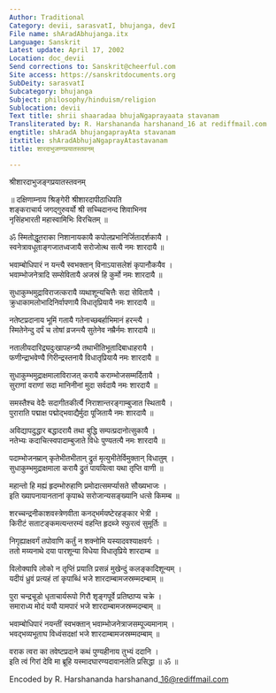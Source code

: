 ```yaml
---
Author: Traditional
Category: devii, sarasvatI, bhujanga, devI
File name: shAradAbhujanga.itx
Language: Sanskrit
Latest update: April 17, 2002
Location: doc_devii
Send corrections to: Sanskrit@cheerful.com
Site access: https://sanskritdocuments.org
SubDeity: sarasvatI
Subcategory: bhujanga
Subject: philosophy/hinduism/religion
Sublocation: devii
Text title: shrii shaaradaa bhujaNgaprayaata stavanam
Transliterated by: R. Harshananda harshanand_16 at rediffmail.com
engtitle: shAradA bhujangaprayAta stavanam
itxtitle: shAradAbhujaNgaprayAtastavanam
title: शारदाभुजण्गप्रयातस्तवनम्

---
```

  
 श्रीशारदाभुजङ्गप्रयातस्तवनम्   
  
॥ दक्षिणाम्नाय श्रिङ्गेरी श्रीशारदापीठाधिपति  
शङ्कराचार्य जगद्गुरुवर्यो श्री सच्चिदानन्द शिवाभिनव  
नृसिंहभारती महास्वामिभिः विरचितम् ॥  
  
ॐ स्मितोद्धूतराका निशानायकायै कपोलप्रभानिर्जितादर्शकायै ।  
स्वनेत्रावधूताङ्गजातध्वजायै सरोजोत्थ सत्यै नमः शारदायै ॥  
  
भवाम्बोधिपारं न यन्त्यै स्वभक्तान् विनाऽयासलेशं कृपानौकयैव ।  
भवाम्भोजनेत्रादि सम्सेवितायै अजस्रं हि कुर्मो नमः शारदायै ॥  
  
सुधाकुम्भमुद्राविराजत्करायै व्यथाशून्यचित्तैः सदा सेवितायै ।  
क्रुधाकामलोभादिनिर्वापणायै विधातृप्रियायै नमः शारदायै ॥  
  
नतेष्टप्रदानाय भूमिं गतायै गतेनाच्छबर्हाभिमानं हरन्त्यै ।  
स्मितेनेन्दु दर्पं च तोषां व्रजन्त्यै सुतेनेव नम्रैर्नमः शारदायै ॥  
  
नतालीयदारिद्र्यदुःखापहन्त्र्यै तथाभीतिभूतादिबाधाहरायै ।  
फणीन्द्राभवेण्यै गिरीन्द्रस्तनायै विधातृप्रियायै नमः शारदायै ॥  
  
सुधाकुम्भमुद्राक्षमालाविराजत् करायै कराम्भोजसम्मर्दितायै ।  
सुराणां वराणां सदा मानिनीनां मुदा सर्वदायै नमः शारदायै ॥  
  
समस्तैश्च वेदैः सदागीतकीर्त्यै निराशान्तरङ्गाम्बुजात स्थितायै ।  
पुराराति पद्माक्ष पद्मोद्भवाद्यैर्मुदा पूजितायै नमः शारदायै ॥  
  
अविद्यापदुद्धार बद्धादरायै तथा बुद्धि सम्पत्प्रदानोत्सुकायै ।  
नतेभ्यः कदाचित्स्वपादाम्बुजाते विधेः पुण्यतत्यै नमः शारदायै ॥  
  
पदाम्भोजनम्रान् कृतेभीतभीतान् द्रुतं मृत्युभीतेर्विमुक्तान् विधातुम् ।  
सुधाकुम्भमुद्राक्षमाला करायै द्रुतं पाययित्वा यथा तृप्ति वाणी ॥  
  
महान्तो हि मह्यं हृदम्भोरुहाणि प्रमोदात्समर्प्यासते सौख्यभाजः ।  
इति ख्यापनायानतानां कृपाब्धे सरोजान्यसङ्ख्यानि धत्से किमम्ब ॥  
  
शरच्चन्द्रनीकाशवस्त्रेणवीता कनद्भर्मयष्टेरहङ्कार भेत्री ।  
किरीटं सताटङ्कमत्यन्तरम्यं वहन्ति हृदब्जे स्फुरत्वं सुमूर्तिः ॥  
  
निगृह्याक्षवर्गं तपोवाणि कर्तुं न शक्नोमि यस्यादवश्याक्षवर्गः ।  
ततो मय्यनाथे दया पारशून्या विधेया विधातृप्रिये शारदाम्ब ॥  
  
विलोक्यापि लोको न तृप्तिं प्रयाति प्रसन्नं मुखेन्दुं कलङ्कादिशून्यम् ।  
यदीयं ध्रुवं प्रत्यहं तां कृपाब्धिं भजे शारदाम्बामजस्रम्मदम्बाम् ॥  
  
पुरा चन्द्रचूडो धृताचार्यरूपो गिरौ शृङ्गपूर्वे प्रतिष्ठाप्य चक्रे ।  
समाराध्य मोदं ययौ यामपारं भजे शारदाम्बामजस्रम्मदम्बाम् ॥  
  
भवाम्बोधिपारं नयन्तीं स्वभक्तान् भवाम्भोजनेत्राजसम्पूज्यमानाम् ।  
भवद्भव्यभूताघ विध्वंसदक्षां भजे शारदाम्बामजस्रम्मदम्बाम् ॥  
  
वराक त्वरा का तवेष्टप्रदाने कथं पुण्यहीनाय तुभ्यं ददानि ।  
इति त्वं गिरां देवि मा ब्रूहि यस्मादघारण्यदावानलेति प्रसिद्धा ॥ ॐ ॥  
  
  
  
  
Encoded by R. Harshananda harshanand\_16@rediffmail.com  
  
